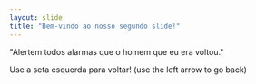 ```yaml
---
layout: slide
title: "Bem-vindo ao nosso segundo slide!"
---
```

"Alertem todos alarmas que o homem que eu era voltou."

Use a seta esquerda para voltar!
(use the left arrow to go back)